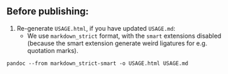 


## Before publishing:

1. Re-generate `USAGE.html`, if you have updated `USAGE.md`:
    * We use `markdown_strict` format, with the `smart` extensions disabled 
    (because the smart extension generate weird ligatures for e.g. quotation marks).

```
pandoc --from markdown_strict-smart -o USAGE.html USAGE.md 
```






